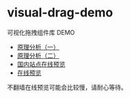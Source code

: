 # visual-drag-demo
可视化拖拽组件库 DEMO

* [原理分析（一）](https://github.com/woai3c/Front-end-articles/issues/19)
* [原理分析（二）](https://github.com/woai3c/Front-end-articles/issues/20)
* [国内站点在线预览](https://woai3c.gitee.io/visual-drag-demo)
* [在线预览](https://woai3c.github.io/visual-drag-demo)

不翻墙在线预览可能会比较慢，请耐心等待。
